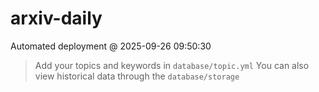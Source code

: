 # arxiv-daily
 Automated deployment @ 2025-09-26 09:50:30
> Add your topics and keywords in `database/topic.yml` 
> You can also view historical data through the `database/storage` 
